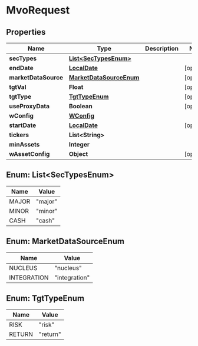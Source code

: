 
# MvoRequest

## Properties
Name | Type | Description | Notes
------------ | ------------- | ------------- | -------------
**secTypes** | [**List&lt;SecTypesEnum&gt;**](#List&lt;SecTypesEnum&gt;) |  | 
**endDate** | [**LocalDate**](LocalDate.md) |  |  [optional]
**marketDataSource** | [**MarketDataSourceEnum**](#MarketDataSourceEnum) |  |  [optional]
**tgtVal** | **Float** |  |  [optional]
**tgtType** | [**TgtTypeEnum**](#TgtTypeEnum) |  |  [optional]
**useProxyData** | **Boolean** |  |  [optional]
**wConfig** | [**WConfig**](WConfig.md) |  | 
**startDate** | [**LocalDate**](LocalDate.md) |  |  [optional]
**tickers** | **List&lt;String&gt;** |  | 
**minAssets** | **Integer** |  | 
**wAssetConfig** | **Object** |  |  [optional]


<a name="List<SecTypesEnum>"></a>
## Enum: List&lt;SecTypesEnum&gt;
Name | Value
---- | -----
MAJOR | &quot;major&quot;
MINOR | &quot;minor&quot;
CASH | &quot;cash&quot;


<a name="MarketDataSourceEnum"></a>
## Enum: MarketDataSourceEnum
Name | Value
---- | -----
NUCLEUS | &quot;nucleus&quot;
INTEGRATION | &quot;integration&quot;


<a name="TgtTypeEnum"></a>
## Enum: TgtTypeEnum
Name | Value
---- | -----
RISK | &quot;risk&quot;
RETURN | &quot;return&quot;



